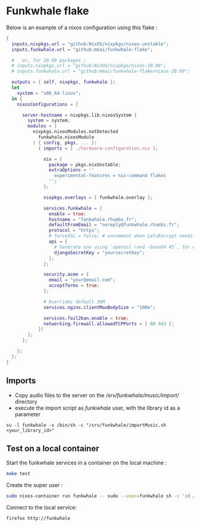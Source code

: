 # Funkwhale flake

Below is an example of a nixos configuration using this flake :

```nix
{
  inputs.nixpkgs.url = "github:NixOS/nixpkgs/nixos-unstable";
  inputs.funkwhale.url = "github:mmai/funkwhale-flake";

  #   or, for 20.09 packages :
  # inputs.nixpkgs.url = "github:NixOS/nixpkgs/nixos-20.09";
  # inputs.funkwhale.url = "github:mmai/funkwhale-flake/nixos-20.09";

  outputs = { self, nixpkgs, funkwhale }: 
  let
    system = "x86_64-linux";
  in {
    nixosConfigurations = {

      server-hostname = nixpkgs.lib.nixosSystem {
        system = system;
        modules = [ 
          nixpkgs.nixosModules.notDetected
	        funkwhale.nixosModule
          ( { config, pkgs, ... }:
            { imports = [ ./hardware-configuration.nix ];

              nix = {
                package = pkgs.nixUnstable;
                extraOptions = ''
                  experimental-features = nix-command flakes
                '';
              };

              nixpkgs.overlays = [ funkwhale.overlay ];

              services.funkwhale = {
                enable = true;
                hostname = "funkwhale.rhumbs.fr";
                defaultFromEmail = "noreply@funkwhale.rhumbs.fr";
                protocol = "https";
                # forceSSL = false; # uncomment when LetsEncrypt needs to access "http:" in order to check domain
                api = {
                  # Generate one using `openssl rand -base64 45`, for example
                  djangoSecretKey = "yoursecretkey";
                };
              };

              security.acme = {
                email = "your@email.com";
                acceptTerms = true;
              };

              # Overrides default 30M
              services.nginx.clientMaxBodySize = "100m";

              services.fail2ban.enable = true;
              networking.firewall.allowedTCPPorts = [ 80 443 ];
            })
        ];
      };

    };
  };
}
```

## Imports

* Copy audio files to the server on the _/srv/funkwhale/music/import/_ directory
* execute the import script as _funkwhale_ user, with the library id as a parameter
```
su -l funkwhale -s /bin/sh -c "/srv/funkwhale/importMusic.sh <your_library_id>"
```

## Test on a local container

Start the funkwhale services in a container on the local machine :

```sh
make test
```

Create the super user :

```sh
sudo nixos-container run funkwhale -- sudo --user=funkwhale sh -c 'cd /srv/funkwhale && ./createSuperUser.sh'
```

Connect to the local service:

```sh
firefox http://funkwhale
```
